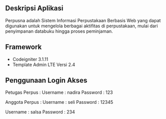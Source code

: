 ## Deskripsi Aplikasi
Perpusna adalah Sistem Informasi Perpustakaan Berbasis Web yang dapat digunakan untuk mengelola berbagai aktifitas di perpustakaan, mulai dari penyimpanan databuku hingga proses peminjaman.

##  Framework
* Codeigniter 3.1.11
* Template Admin LTE  Versi 2.4

## Penggunaan Login Akses

Petugas Perpus :
Username : nadira
Password : 123

Anggota Perpus :
Username : seli
Password : 12345


Username : salsa
Password : 234


